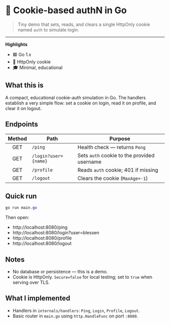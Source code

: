 # 🔐 Cookie-based authN in Go

> Tiny demo that sets, reads, and clears a single HttpOnly cookie named `auth` to simulate login.

---

**Highlights**

- 🟦 Go 1.x
- 🍪 HttpOnly cookie
- 🎓 Minimal, educational

## What this is

A compact, educational cookie-auth simulation in Go. The handlers establish a very simple flow: set a cookie on login, read it on profile, and clear it on logout.

## Endpoints

| Method | Path                   | Purpose                                       |
|:------:|------------------------|-----------------------------------------------|
| GET    | `/ping`                | Health check — returns `Pong`                 |
| GET    | `/login?user={name}`   | Sets `auth` cookie to the provided username   |
| GET    | `/profile`             | Reads `auth` cookie; 401 if missing           |
| GET    | `/logout`              | Clears the cookie (`MaxAge=-1`)               |

## Quick run

```powershell
go run main.go
```

Then open:

- http://localhost:8080/ping
- http://localhost:8080/login?user=blessen
- http://localhost:8080/profile
- http://localhost:8080/logout

## Notes

- No database or persistence — this is a demo.
- Cookie is HttpOnly. `Secure=false` for local testing; set to `true` when serving over TLS.

## What I implemented

- Handlers in `internals/handlers`: `Ping`, `Login`, `Profile`, `Logout`.
- Basic router in `main.go` using `http.HandleFunc` on port `:8080`.

